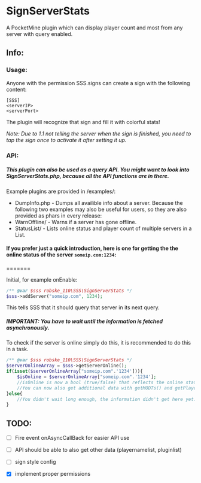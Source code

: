 # SignServerStats
A PocketMine plugin which can display player count and most from any server with query enabled.

## Info:
### Usage:
Anyone with the permission SSS.signs can create a sign with the following content:
```
[SSS]
<serverIP>
<serverPort>
```

The plugin will recognize that sign and fill it with colorful stats!

*Note: Due to 1.1 not telling the server when the sign is finished, you need to tap the sign once to activate it after setting it up.*

### API:
##### This plugin can also be used as a query API. You might want to look into SignServerStats.php, because all the API functions are in there.
Example plugins are provided in /examples/:
- DumpInfo.php - Dumps all availible info about a server.
Because the following two examples may also be useful for users, so they are also provided as phars in every release:
- WarnOffline/ - Warns if a server has gone offline.
- StatusList/ - Lists online status and player count of multiple servers in a List.

#### If you prefer just a quick introduction, here is one for getting the the online status of the server `someip.com:1234`:
=======

Initial, for example onEnable:
```php
/** @var $sss robske_110\SSS\SignServerStats */
$sss->addServer("someip.com", 1234);
```
This tells SSS that it should query that server in its next query.

##### IMPORTANT: You have to wait until the information is fetched asynchronously.

To check if the server is online simply do this, it is recommended to do this in a task.
```php
/** @var $sss robske_110\SSS\SignServerStats */
$serverOnlineArray = $sss->getServerOnline();
if(isset($serverOnlineArray["someip.com".'1234'])){
	$isOnline = $serverOnlineArray["someip.com".'1234'];
    //isOnline is now a bool (true/false) that reflects the online state of the server (if the server is online and this says false, it probably doesn't have query enabled)
    //You can now also get additional data with getMODTs() and getPlayerData() in the same way.
}else{
    //You didn't wait long enough, the information didn't get here yet...
}
```

## TODO:

- [ ] Fire event onAsyncCallBack for easier API use

- [ ] API should be able to also get other data (playernamelist, pluginlist)

- [ ] sign style config

- [x] implement proper permissions
